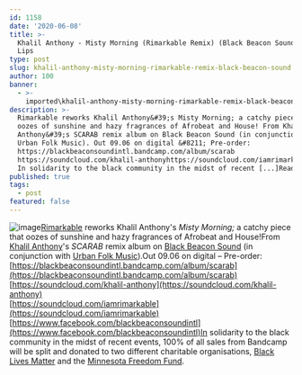 ```yaml
---
id: 1158
date: '2020-06-08'
title: >-
  Khalil Anthony - Misty Morning (Rimarkable Remix) (Black Beacon Sound) - Loose
  Lips
type: post
slug: khalil-anthony-misty-morning-rimarkable-remix-black-beacon-sound
author: 100
banner:
  - >-
    imported\khalil-anthony-misty-morning-rimarkable-remix-black-beacon-sound\image1158.jpeg
description: >-
  Rimarkable reworks Khalil Anthony&#39;s Misty Morning; a catchy piece that
  oozes of sunshine and hazy fragrances of Afrobeat and House! From Khalil
  Anthony&#39;s SCARAB remix album on Black Beacon Sound (in conjunction with
  Urban Folk Music). Out 09.06 on digital &#8211; Pre-order:
  https://blackbeaconsoundintl.bandcamp.com/album/scarab
  https://soundcloud.com/khalil-anthonyhttps://soundcloud.com/iamrimarkablehttps://www.facebook.com/blackbeaconsoundintl
  In solidarity to the black community in the midst of recent [...]Read More...
published: true
tags:
  - post
featured: false
---
```

![image](../imported\khalil-anthony-misty-morning-rimarkable-remix-black-beacon-sound\image1158.jpeg)[Rimarkable](https://www.residentadvisor.net/dj/rimarkable-us) reworks Khalil Anthony's _Misty Morning;_ a catchy piece that oozes of sunshine and hazy fragrances of Afrobeat and House!From [Khalil Anthony](https://khalilanthonypeebles.com/home)'s _SCARAB_ remix album on [Black Beacon Sound](https://blackbeaconsoundintl.bandcamp.com/) (in conjunction with [Urban Folk Music](https://urbanfolkmusic.bandcamp.com/)).Out 09.06 on digital – Pre-order: [](https://blackbeaconsoundintl.bandcamp.com/album/scarab)[https://blackbeaconsoundintl.bandcamp.com/album/scarab](https://blackbeaconsoundintl.bandcamp.com/album/scarab)  
[](https://soundcloud.com/khalil-anthony)[https://soundcloud.com/khalil-anthony](https://soundcloud.com/khalil-anthony)  
[](https://soundcloud.com/iamrimarkable)[https://soundcloud.com/iamrimarkable](https://soundcloud.com/iamrimarkable)  
[](https://www.facebook.com/blackbeaconsoundintl)[https://www.facebook.com/blackbeaconsoundintl](https://www.facebook.com/blackbeaconsoundintl)In solidarity to the black community in the midst of recent events, 100% of all sales from Bandcamp will be split and donated to two different charitable organisations, [Black Lives Matter](https://blacklivesmatter.com/) and the [Minnesota Freedom Fund](https://minnesotafreedomfund.org/).